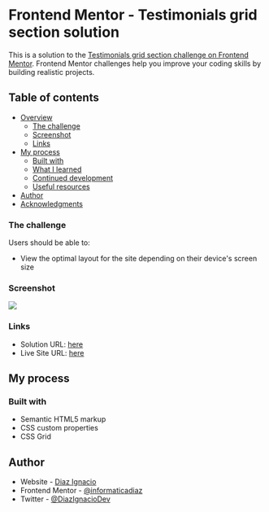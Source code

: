 # Frontend Mentor - Testimonials grid section solution

This is a solution to the [Testimonials grid section challenge on Frontend Mentor](https://www.frontendmentor.io/challenges/testimonials-grid-section-Nnw6J7Un7). Frontend Mentor challenges help you improve your coding skills by building realistic projects. 

## Table of contents

- [Overview](#overview)
  - [The challenge](#the-challenge)
  - [Screenshot](#screenshot)
  - [Links](#links)
- [My process](#my-process)
  - [Built with](#built-with)
  - [What I learned](#what-i-learned)
  - [Continued development](#continued-development)
  - [Useful resources](#useful-resources)
- [Author](#author)
- [Acknowledgments](#acknowledgments)



### The challenge

Users should be able to:

- View the optimal layout for the site depending on their device's screen size

### Screenshot

![](./screenshot.jpg)



### Links

- Solution URL: [here](https://github.com/informaticadiaz/testimonials-grid-section)
- Live Site URL: [here](https://informaticadiaz.github.io/testimonials-grid-section/)

## My process

### Built with

- Semantic HTML5 markup
- CSS custom properties
- CSS Grid


## Author

- Website - [Diaz Ignacio](https://www.diazignacio.ar)
- Frontend Mentor - [@informaticadiaz](https://www.frontendmentor.io/profile/informaticadiaz)
- Twitter - [@DiazIgnacioDev](https://twitter.com/DiazIgnacioDev)
